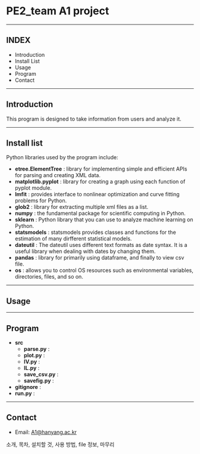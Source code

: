 # PE2_team A1 project
***
## INDEX
* Introduction
* Install List
* Usage
* Program
* Contact
***
## Introduction
This program is designed to take information from users and analyze it. 
***
## Install list
Python libraries used by the program include: 

- **etree.ElementTree** : library for implementing simple and efficient APIs for parsing and creating XML data.
- **matplotlib.pyplot** : library for creating a graph using each function of pyplot module. 
- **lmfit** : provides interface to nonlinear optimization and curve fitting problems for Python.
- **glob2** : library for extracting multiple xml files as a list.
- **numpy** : the fundamental package for scientific computing in Python.
- **sklearn** : Python library that you can use to analyze machine learning on Python.
- **statsmodels** : statsmodels provides classes and functions for the estimation of many dirfferent statistical models.
- **dateutil** : The dateutil uses different text formats as date syntax. It is a useful library when dealing with dates by changing them.
- **pandas** : library for primarily using dataframe, and finally to view csv file.
- **os** : allows you to control OS resources such as environmental variables, directories, files, and so on.
***
## Usage
***
## Program
- **src**
  - **parse.py** :
  - **plot.py** :
  - **IV.py** :
  - **IL.py** :
  - **save_csv.py** :
  - **savefig.py** :
- **gitignore** :
- **run.py** :
***
## Contact
* Email: <A1@hanyang.ac.kr>


소개, 목차, 설치할 것, 사용 방법, file 정보, 마무리
